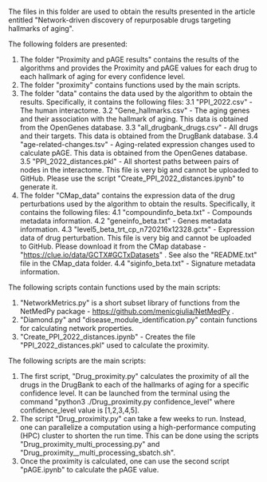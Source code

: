 The files in this folder are used to obtain the results presented in the article entitled "Network-driven discovery of repurposable drugs targeting hallmarks of aging".

The following folders are presented:
1. The folder "Proximity and pAGE results" contains the results of the algorithms and provides the Proximity and pAGE values for each drug to each hallmark of aging for every confidence level.
2. The folder "proximity" contains functions used by the main scripts.
3. The folder "data" contains the data used by the algorithm to obtain the results. Specifically, it contains the following files:
   3.1 "PPI_2022.csv" - The human interactome.
   3.2 "Gene_hallmarks.csv" - The aging genes and their association with the hallmark of aging. This data is obtained from the OpenGenes database.
   3.3 "all_drugbank_drugs.csv" -  All drugs and their targets. This data is obtained from the DrugBank database.
   3.4 "age-related-changes.tsv" - Aging-related expression changes used to calculate pAGE. This data is obtained from the OpenGenes database.
   3.5 "PPI_2022_distances.pkl" - All shortest paths between pairs of nodes in the interactome. This file is very big and cannot be uploaded to GitHub. Please use the script "Create_PPI_2022_distances.ipynb" to generate it.
4. The folder "CMap_data" contains the expression data of the drug perturbations used by the algorithm to obtain the results. Specifically, it contains the following files:
   4.1 "compoundinfo_beta.txt" - Compounds metadata information.
   4.2 "geneinfo_beta.txt" - Genes metadata information.
   4.3 "level5_beta_trt_cp_n720216x12328.gctx" - Expression data of drug perturbation. This file is very big and cannot be uploaded to GitHub. Please download it from the CMap database - "https://clue.io/data/GCTX#GCTxDatasets" . See also the "README.txt" file in the CMap_data folder.
   4.4 "siginfo_beta.txt" - Signature metadata information.

The following scripts contain functions used by the main scripts:
1. "NetworkMetrics.py" is a short subset library of functions from the NetMedPy package - https://github.com/menicgiulia/NetMedPy .
2. "Diamond.py" and "disease_module_identification.py" contain functions for calculating network properties.
3. "Create_PPI_2022_distances.ipynb" - Creates the file "PPI_2022_distances.pkl" used to calculate the proximity.

The following scripts are the main scripts:
1. The first script, "Drug_proximity.py" calculates the proximity of all the drugs in the DrugBank to each of the hallmarks of aging for a specific confidence level. It can be launched from the terminal using the command "python3 ./Drug_proximity.py confidence_level" where confidence_level value is [1,2,3,4,5].
2. The script "Drug_proximity.py" can take a few weeks to run. Instead, one can parallelize a computation using a high-performance computing (HPC) cluster to shorten the run time. This can be done using the scripts "Drug_proximity_multi_processing.py" and "Drug_proximity__multi_processing_sbatch.sh".
3. Once the proximity is calculated, one can use the second script "pAGE.ipynb" to calculate the pAGE value.
   







   
